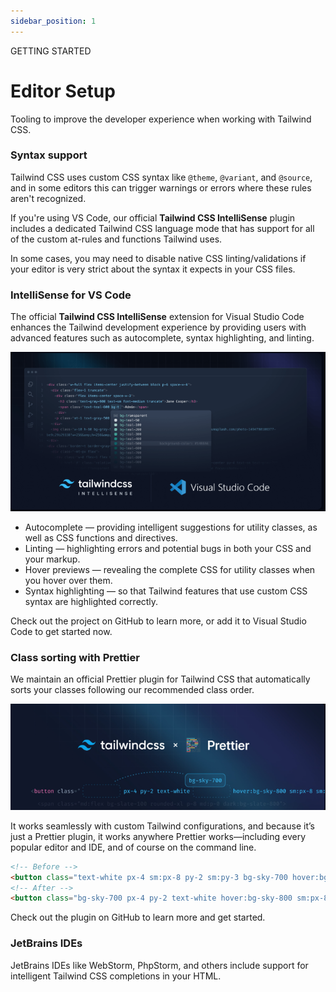 ```yaml
---
sidebar_position: 1
---
```

GETTING STARTED
# Editor Setup

Tooling to improve the developer experience when working with Tailwind CSS.

### Syntax support

Tailwind CSS uses custom CSS syntax like `@theme`, `@variant`, and `@source`, and in some editors this can trigger warnings or errors where these rules aren't recognized.

If you're using VS Code, our official **Tailwind CSS IntelliSense** plugin includes a dedicated Tailwind CSS language mode that has support for all of the custom at-rules and functions Tailwind uses.

In some cases, you may need to disable native CSS linting/validations if your editor is very strict about the syntax it expects in your CSS files.

### IntelliSense for VS Code

The official **Tailwind CSS IntelliSense** extension for Visual Studio Code enhances the Tailwind development experience by providing users with advanced features such as autocomplete, syntax highlighting, and linting.

![alt text](image-1.png)

- Autocomplete — providing intelligent suggestions for utility classes, as well as CSS functions and directives.
- Linting — highlighting errors and potential bugs in both your CSS and your markup.
- Hover previews — revealing the complete CSS for utility classes when you hover over them.
- Syntax highlighting — so that Tailwind features that use custom CSS syntax are highlighted correctly.

Check out the project on GitHub to learn more, or add it to Visual Studio Code to get started now.

### Class sorting with Prettier

We maintain an official Prettier plugin for Tailwind CSS that automatically sorts your classes following our recommended class order.

![alt text](image.png)

It works seamlessly with custom Tailwind configurations, and because it’s just a Prettier plugin, it works anywhere Prettier works—including every popular editor and IDE, and of course on the command line.

```HTML
<!-- Before -->
<button class="text-white px-4 sm:px-8 py-2 sm:py-3 bg-sky-700 hover:bg-sky-800">Submit</button>
<!-- After -->
<button class="bg-sky-700 px-4 py-2 text-white hover:bg-sky-800 sm:px-8 sm:py-3">Submit</button>
```

Check out the plugin on GitHub to learn more and get started.

### JetBrains IDEs

JetBrains IDEs like WebStorm, PhpStorm, and others include support for intelligent Tailwind CSS completions in your HTML.
